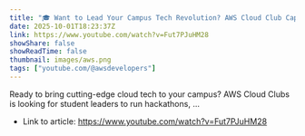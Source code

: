 ```yaml
---
title: "🎓 Want to Lead Your Campus Tech Revolution? AWS Cloud Club Captains Needed!"
date: 2025-10-01T18:23:37Z
link: https://www.youtube.com/watch?v=Fut7PJuHM28
showShare: false
showReadTime: false
thumbnail: images/aws.png
tags: ["youtube.com/@awsdevelopers"]
---
```

Ready to bring cutting-edge cloud tech to your campus? AWS Cloud Clubs is looking for student leaders to run hackathons, ...

- Link to article: https://www.youtube.com/watch?v=Fut7PJuHM28